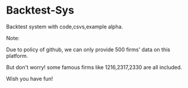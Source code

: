 # Backtest-Sys
Backtest system with code,csvs,example alpha.

Note: 

Due to policy of github, we can only provide 500 firms' data on this platform. 

But don't worry! some famous firms like 1216,2317,2330 are all included. 

Wish you have fun!

